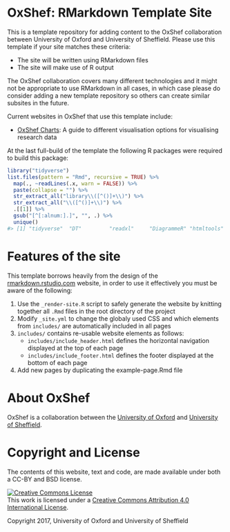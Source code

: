 
<!-- README.md is generated from README.Rmd. Please edit that file -->
OxShef: RMarkdown Template Site
===============================

This is a template repository for adding content to the OxShef collaboration between University of Oxford and University of Sheffield. Please use this template if your site matches these criteria:

-   The site will be written using RMarkdown files
-   The site will make use of R output

The OxShef collaboration covers many different technologies and it might not be appropriate to use RMarkdown in all cases, in which case please do consider adding a new template repository so others can create similar subsites in the future.

Current websites in OxShef that use this template include:

-   [OxShef Charts](https://oxshef.github.io/oxshef_charts/): A guide to different visualisation options for visualising research data

At the last full-build of the template the following R packages were required to build this package:

``` r
library("tidyverse")
list.files(pattern = "Rmd", recursive = TRUE) %>%
  map(., ~readLines(.x, warn = FALSE)) %>%
  paste(collapse = "") %>%
  str_extract_all("library\\([^()]+\\)") %>%
  str_extract_all("\\([^()]+\\)") %>%
  .[[1]] %>%
  gsub("[^[:alnum:].]", "", .) %>%
  unique()
#> [1] "tidyverse"  "DT"         "readxl"     "DiagrammeR" "htmltools"
```

Features of the site
====================

This template borrows heavily from the design of the [rmarkdown.rstudio.com](rmarkdown.rstudio.com) website, in order to use it effectively you must be aware of the following:

1.  Use the `_render-site.R` script to safely generate the website by knitting together all `.Rmd` files in the root directory of the project
2.  Modify `_site.yml` to change the globaly used CSS and which elements from `includes/` are automatically included in all pages
3.  `includes/` contains re-usable website elements as follows:
    -   `includes/include_header.html` defines the horizontal navigation displayed at the top of each page
    -   `includes/include_footer.html` defines the footer displayed at the bottom of each page
4.  Add new pages by duplicating the example-page.Rmd file

About OxShef
============

OxShef is a collaboration between the [University of Oxford](idn.it.ox.ac.uk) and [University of Sheffield](http://rse.shef.ac.uk/).

Copyright and License
=====================

The contents of this website, text and code, are made available under both a CC-BY and BSD license.

<a rel="license" href="http://creativecommons.org/licenses/by/4.0/"><img alt="Creative Commons License" style="border-width:0" src="https://i.creativecommons.org/l/by/4.0/88x31.png" /></a><br />This work is licensed under a <a rel="license" href="http://creativecommons.org/licenses/by/4.0/">Creative Commons Attribution 4.0 International License</a>.

Copyright 2017, University of Oxford and University of Sheffield
